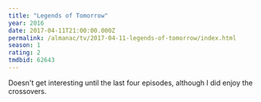 ```yaml
---
title: "Legends of Tomorrow"
year: 2016
date: 2017-04-11T21:00:00.000Z
permalink: /almanac/tv/2017-04-11-legends-of-tomorrow/index.html
season: 1
rating: 2
tmdbid: 62643
---
```


Doesn't get interesting until the last four episodes, although I did enjoy the crossovers.